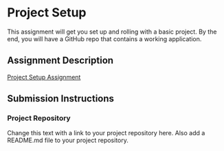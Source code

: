 # Project Setup
This assignment will get you set up and rolling with a basic project. By the end, 
you will have a GitHub repo that contains a working application.

## Assignment Description
[Project Setup Assignment](https://education.launchcode.org/liftoff/modules/assignments/project-setup)

## Submission Instructions

### Project Repository
Change this text with a link to your project repository here. 
Also add a README.md file to your project repository.